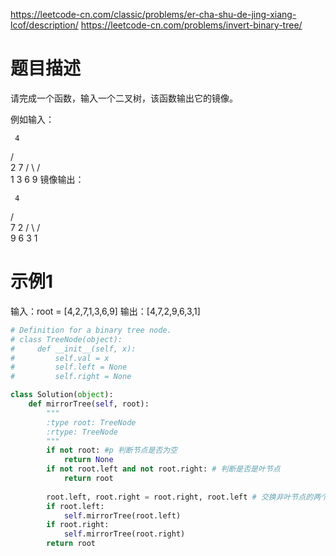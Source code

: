 https://leetcode-cn.com/classic/problems/er-cha-shu-de-jing-xiang-lcof/description/
https://leetcode-cn.com/problems/invert-binary-tree/
# 题目描述
请完成一个函数，输入一个二叉树，该函数输出它的镜像。

例如输入：

     4
   /   \
  2     7
 / \   / \
1   3 6   9
镜像输出：

     4
   /   \
  7     2
 / \   / \
9   6 3   1


# 示例1
输入：root = [4,2,7,1,3,6,9]
输出：[4,7,2,9,6,3,1]


```python
# Definition for a binary tree node.
# class TreeNode(object):
#     def __init__(self, x):
#         self.val = x
#         self.left = None
#         self.right = None

class Solution(object):
    def mirrorTree(self, root):
        """
        :type root: TreeNode
        :rtype: TreeNode
        """
        if not root: #p 判断节点是否为空
            return None
        if not root.left and not root.right: # 判断是否是叶节点
            return root
            
        root.left, root.right = root.right, root.left # 交换非叶节点的两个子节点
        if root.left:
            self.mirrorTree(root.left)
        if root.right:
            self.mirrorTree(root.right)
        return root
```